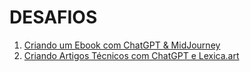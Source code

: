 # DESAFIOS

1. [Criando um Ebook com ChatGPT & MidJourney](https://github.com/Ribeiro20214543/BootCamps/tree/main/Santander%202024%20-%20Fundamentos%20de%20IA%20para%20Devs/DesafioEbook)
2. [Criando Artigos Técnicos com ChatGPT e Lexica.art]()
